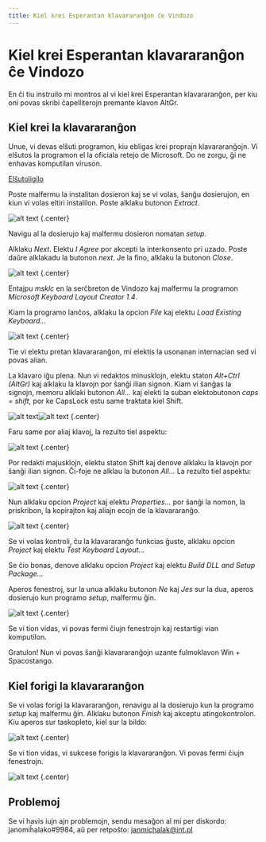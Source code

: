 ```yaml
---
title: Kiel krei Esperantan klavararanĝon ĉe Vindozo
---
```


<SelectLanguage/>

# Kiel krei Esperantan klavararanĝon ĉe Vindozo

En ĉi tiu instruilo mi montros al vi kiel krei Esperantan klavararanĝon, per kiu oni povas skribi ĉapelliterojn premante klavon AltGr.

## Kiel krei la klavararanĝon

Unue, vi devas elŝuti programon, kiu ebligas krei proprajn klavararanĝojn. Vi elŝutos la programon el la oficiala retejo de Microsoft. Do ne zorgu, ĝi ne enhavas komputilan viruson.

[Elŝutoligilo](https://www.microsoft.com/en-us/download/confirmation.aspx?id=102134)

Poste malfermu la instalitan dosieron kaj se vi volas, ŝanĝu dosierujon, en kiun vi volas eltiri instalilon. Poste alklaku butonon _Extract_.

![alt text](/create-keyboard/1.png) {.center}

Navigu al la dosierujo kaj malfermu dosieron nomatan _setup_.

Alklaku _Next_. Elektu _I Agree_ por akcepti la interkonsento pri uzado. Poste daŭre alklakadu la butonon _next_. Je la fino, alklaku la butonon _Close_.

![alt text](/create-keyboard/2.png) {.center}

Entajpu _msklc_ en la serĉbreton de Vindozo kaj malfermu la programon _Microsoft Keyboard Layout Creator 1.4_.

Kiam la programo lanĉos, alklaku la opcion _File_ kaj elektu _Load Existing Keyboard..._

![alt text](/create-keyboard/3.png) {.center}

Tie vi elektu pretan klavararanĝon, mi elektis la usonanan internacian sed vi povas alian.

La klavaro iĝu plena. Nun vi redaktos minusklojn, elektu staton _Alt+Ctrl (AltGr)_ kaj alklaku la klavojn por ŝanĝi ilian signon. Kiam vi ŝanĝas la signojn, memoru alklaki butonon _All..._ kaj elekti la suban elektobutonon _caps = shift_, por ke CapsLock estu same traktata kiel Shift.

![alt text](/create-keyboard/4.png)![alt text](/create-keyboard/5.png) {.center}

Faru same por aliaj klavoj, la rezulto tiel aspektu:

![alt text](/create-keyboard/6.png) {.center}

Por redakti majusklojn, elektu staton Shift kaj denove alklaku la klavojn por ŝanĝi ilian signon. Ĉi-foje ne alklau la butonon _All..._ La rezulto tiel aspektu:

![alt text](/create-keyboard/7.png) {.center}

Nun alklaku opcion _Project_ kaj elektu _Properties..._ por ŝanĝi la nomon, la priskribon, la kopirajton kaj aliajn ecojn de la klavararanĝo.

![alt text](/create-keyboard/8.png) {.center}

Se vi volas kontroli, ĉu la klavararanĝo funkcias ĝuste, alklaku opcion _Project_ kaj elektu _Test Keyboard Layout..._

Se ĉio bonas, denove alklaku opcion _Project_ kaj elektu _Build DLL and Setup Package..._

Aperos fenestroj, sur la unua alklaku butonon _Ne_ kaj _Jes_ sur la dua, aperos dosierujo kun programo _setup_, malfermu ĝin.

![alt text](/create-keyboard/9.png) {.center}

Se vi tion vidas, vi povas fermi ĉiujn fenestrojn kaj restartigi vian komputilon.

Gratulon! Nun vi povas ŝanĝi klavararanĝojn uzante fulmoklavon Win + Spacostango.

## Kiel forigi la klavararanĝon

Se vi volas forigi la klavararanĝon, renavigu al la dosierujo kun la programo _setup_ kaj malfermu ĝin. Alklaku butonon _Finish_ kaj akceptu atingokontrolon. Kiu aperos sur taskopleto, kiel sur la bildo:

![alt text](/create-keyboard/10.png) {.center}

Se vi tion vidas, vi sukcese forigis la klavararanĝon. Vi povas fermi ĉiujn fenestrojn.

![alt text](/create-keyboard/11.png) {.center}

## Problemoj

Se vi havis iujn ajn problemojn, sendu mesaĝon al mi per diskordo: janomiĥalako#9984, aŭ per retpoŝto: [janmichalak@int.pl](mailto:janmichalak@int.pl)

